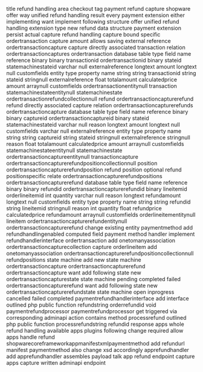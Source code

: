title refund handling area checkout tag payment refund capture shopware offer way unified refund handling result every payment extension either implementing want implement following structure offer unified refund handling extension type new refund data structure payment extension persist actual capture refund handling capture bound specific ordertransaction capture amount allows saving external reference ordertransactioncapture capture directly associated transaction relation ordertransactioncaptures ordertransaction database table type field name reference binary binary transactionid ordertransactionid binary stateid statemachinestateid varchar null externalreference longtext amount longtext null customfields entity type property name string string transactionid string stateid stringnull externalreference float totalamount calculatedprice amount arraynull customfields ordertransactionentitynull transaction statemachinestateentitynull statemachinestate ordertransactionrefundcollectionnull refund ordertransactioncapturerefund refund directly associated capture relation ordertransactioncapturerefunds ordertransactioncapture database table type field name reference binary binary captureid ordertransactioncaptureid binary stateid statemachinestateid varchar null reason longtext amount longtext null customfields varchar null externalreference entity type property name string string captureid string stateid stringnull externalreference stringnull reason float totalamount calculatedprice amount arraynull customfields statemachinestateentitynull statemachinestate ordertransactioncaptureentitynull transactioncapture ordertransactioncapturerefundpositioncollectionnull position ordertransactioncapturerefundposition refund position optional refund positionspecific relate ordertransactioncapturerefundpositions ordertransactioncapturerefund database table type field name reference binary binary refundid ordertransactioncapturerefundid binary lineitemid orderlineitemid int quantity varchar null reason longtext refundamount longtext null customfields entity type property name string string refundid string lineitemid stringnull reason int quantity float refundprice calculatedprice refundamount arraynull customfields orderlineitementitynull lineitem ordertransactioncapturerefundentitynull ordertransactioncapturerefund change existing entity paymentmethod add refundhandlingenabled computed field payment method handler implement refundhandlerinterface ordertransaction add onetomanyassociation ordertransactioncapturecollection capture orderlineitem add onetomanyassociation ordertransactioncapturerefundpositioncollectionnull refundpositions state machine add new state machine ordertransactioncapture ordertransactioncapturerefund ordertransactioncapture want add following state new ordertransactioncapturestate state machine pending completed failed ordertransactioncapturerefund want add following state new ordertransactioncapturerefundstate state machine open inprogress cancelled failed completed paymentrefundhandlerinterface add interface outlined php public function refundstring orderrefundid void paymentrefundprocessor paymentrefundprocessor get triggered via corresponding adminapi action contains method processrefund outlined php public function processrefundstring refundid response apps whole refund handling available apps plugins following change required allow apps handle refund shopwarecoreframeworkappmanifestxmlpaymentmethod add refundurl manifest paymentmethod also change xsd accordingly apprefundhandler add apprefundhandler assembles payload talk app refund endpoint capture apps capture written adminapi endpoint